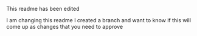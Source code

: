 This readme has been edited

I am changing this readme
I created a branch and want to know if this will come up as changes that you need to approve
